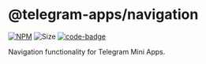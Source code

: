 # @telegram-apps/navigation

[code-badge]: https://img.shields.io/badge/source-black?logo=github

[docs-badge]: https://img.shields.io/badge/documentation-blue?logo=gitbook&logoColor=white

[link]: https://github.com/Telegram-Mini-Apps/telegram-apps/tree/master/packages/navigation

[//]: # ([docs-link]: https://docs.telegram-mini-apps.com/packages/telegram-apps-sdk)

[npm-link]: https://npmjs.com/package/@telegram-apps/navigation

[npm-badge]: https://img.shields.io/npm/v/@telegram-apps/navigation?logo=npm

[size-badge]: https://img.shields.io/bundlephobia/minzip/@telegram-apps/navigation

[![NPM][npm-badge]][npm-link]
![Size][size-badge]
[![code-badge]][link]

[//]: # ([![docs-badge]][docs-link])

Navigation functionality for Telegram Mini Apps.